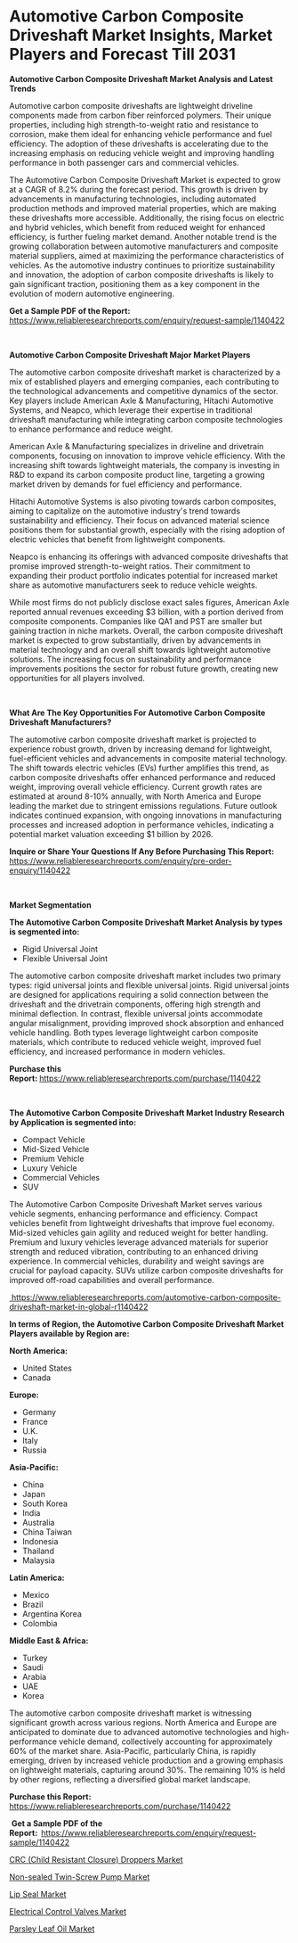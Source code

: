 <p><h1>Automotive Carbon Composite Driveshaft Market Insights, Market Players and Forecast Till 2031</h1></p><p><strong>Automotive Carbon Composite Driveshaft Market Analysis and Latest Trends</strong></p>
<p><p>Automotive carbon composite driveshafts are lightweight driveline components made from carbon fiber reinforced polymers. Their unique properties, including high strength-to-weight ratio and resistance to corrosion, make them ideal for enhancing vehicle performance and fuel efficiency. The adoption of these driveshafts is accelerating due to the increasing emphasis on reducing vehicle weight and improving handling performance in both passenger cars and commercial vehicles.</p><p>The Automotive Carbon Composite Driveshaft Market is expected to grow at a CAGR of 8.2% during the forecast period. This growth is driven by advancements in manufacturing technologies, including automated production methods and improved material properties, which are making these driveshafts more accessible. Additionally, the rising focus on electric and hybrid vehicles, which benefit from reduced weight for enhanced efficiency, is further fueling market demand. Another notable trend is the growing collaboration between automotive manufacturers and composite material suppliers, aimed at maximizing the performance characteristics of vehicles. As the automotive industry continues to prioritize sustainability and innovation, the adoption of carbon composite driveshafts is likely to gain significant traction, positioning them as a key component in the evolution of modern automotive engineering.</p></p>
<p><strong>Get a Sample PDF of the Report:&nbsp;</strong> <a href="https://www.reliableresearchreports.com/enquiry/request-sample/1140422?utm_campaign=37&utm_medium=2&utm_source=Github&utm_content=ia&utm_term=18112024&utm_id=automotive-carbon-composite-driveshaft">https://www.reliableresearchreports.com/enquiry/request-sample/1140422</a></p>
<p>&nbsp;</p>
<p><strong>Automotive Carbon Composite Driveshaft Major Market Players</strong></p>
<p><p>The automotive carbon composite driveshaft market is characterized by a mix of established players and emerging companies, each contributing to the technological advancements and competitive dynamics of the sector. Key players include American Axle & Manufacturing, Hitachi Automotive Systems, and Neapco, which leverage their expertise in traditional driveshaft manufacturing while integrating carbon composite technologies to enhance performance and reduce weight.</p><p>American Axle & Manufacturing specializes in driveline and drivetrain components, focusing on innovation to improve vehicle efficiency. With the increasing shift towards lightweight materials, the company is investing in R&D to expand its carbon composite product line, targeting a growing market driven by demands for fuel efficiency and performance.</p><p>Hitachi Automotive Systems is also pivoting towards carbon composites, aiming to capitalize on the automotive industry's trend towards sustainability and efficiency. Their focus on advanced material science positions them for substantial growth, especially with the rising adoption of electric vehicles that benefit from lightweight components.</p><p>Neapco is enhancing its offerings with advanced composite driveshafts that promise improved strength-to-weight ratios. Their commitment to expanding their product portfolio indicates potential for increased market share as automotive manufacturers seek to reduce vehicle weights.</p><p>While most firms do not publicly disclose exact sales figures, American Axle reported annual revenues exceeding $3 billion, with a portion derived from composite components. Companies like QA1 and PST are smaller but gaining traction in niche markets. Overall, the carbon composite driveshaft market is expected to grow substantially, driven by advancements in material technology and an overall shift towards lightweight automotive solutions. The increasing focus on sustainability and performance improvements positions the sector for robust future growth, creating new opportunities for all players involved.</p></p>
<p>&nbsp;</p>
<p><strong>What Are The Key Opportunities For Automotive Carbon Composite Driveshaft Manufacturers?</strong></p>
<p><p>The automotive carbon composite driveshaft market is projected to experience robust growth, driven by increasing demand for lightweight, fuel-efficient vehicles and advancements in composite material technology. The shift towards electric vehicles (EVs) further amplifies this trend, as carbon composite driveshafts offer enhanced performance and reduced weight, improving overall vehicle efficiency. Current growth rates are estimated at around 8-10% annually, with North America and Europe leading the market due to stringent emissions regulations. Future outlook indicates continued expansion, with ongoing innovations in manufacturing processes and increased adoption in performance vehicles, indicating a potential market valuation exceeding $1 billion by 2026.</p></p>
<p><strong>Inquire or Share Your Questions If Any Before Purchasing This Report:</strong> <a href="https://www.reliableresearchreports.com/enquiry/pre-order-enquiry/1140422?utm_campaign=37&utm_medium=2&utm_source=Github&utm_content=ia&utm_term=18112024&utm_id=automotive-carbon-composite-driveshaft">https://www.reliableresearchreports.com/enquiry/pre-order-enquiry/1140422</a></p>
<p>&nbsp;</p>
<p><strong>Market Segmentation</strong></p>
<p><strong>The Automotive Carbon Composite Driveshaft Market Analysis by types is segmented into:</strong></p>
<p><ul><li>Rigid Universal Joint</li><li>Flexible Universal Joint</li></ul></p>
<p><p>The automotive carbon composite driveshaft market includes two primary types: rigid universal joints and flexible universal joints. Rigid universal joints are designed for applications requiring a solid connection between the driveshaft and the drivetrain components, offering high strength and minimal deflection. In contrast, flexible universal joints accommodate angular misalignment, providing improved shock absorption and enhanced vehicle handling. Both types leverage lightweight carbon composite materials, which contribute to reduced vehicle weight, improved fuel efficiency, and increased performance in modern vehicles.</p></p>
<p><strong>Purchase this Report:&nbsp;</strong><a href="https://www.reliableresearchreports.com/purchase/1140422?utm_campaign=37&utm_medium=2&utm_source=Github&utm_content=ia&utm_term=18112024&utm_id=automotive-carbon-composite-driveshaft">https://www.reliableresearchreports.com/purchase/1140422</a></p>
<p>&nbsp;</p>
<p><strong>The Automotive Carbon Composite Driveshaft Market Industry Research by Application is segmented into:</strong></p>
<p><ul><li>Compact Vehicle</li><li>Mid-Sized Vehicle</li><li>Premium Vehicle</li><li>Luxury Vehicle</li><li>Commercial Vehicles</li><li>SUV</li></ul></p>
<p><p>The Automotive Carbon Composite Driveshaft Market serves various vehicle segments, enhancing performance and efficiency. Compact vehicles benefit from lightweight driveshafts that improve fuel economy. Mid-sized vehicles gain agility and reduced weight for better handling. Premium and luxury vehicles leverage advanced materials for superior strength and reduced vibration, contributing to an enhanced driving experience. In commercial vehicles, durability and weight savings are crucial for payload capacity. SUVs utilize carbon composite driveshafts for improved off-road capabilities and overall performance.</p></p>
<p><a href="https://www.reliableresearchreports.com/automotive-carbon-composite-driveshaft-market-in-global-r1140422?utm_campaign=37&utm_medium=2&utm_source=Github&utm_content=ia&utm_term=18112024&utm_id=automotive-carbon-composite-driveshaft">&nbsp;https://www.reliableresearchreports.com/automotive-carbon-composite-driveshaft-market-in-global-r1140422</a></p>
<p><strong>In terms of Region, the Automotive Carbon Composite Driveshaft Market Players available by Region are:</strong></p>
<p>
    <p> <strong> North America: </strong>
        <ul>
            <li>United States</li>
            <li>Canada</li>
        </ul>
        </p> 
    <p> <strong> Europe: </strong>
        <ul>
            <li>Germany</li>
            <li>France</li>
            <li>U.K.</li>
            <li>Italy</li>
            <li>Russia</li>
        </ul>
        </p> 
    <p> <strong> Asia-Pacific: </strong>
        <ul>
            <li>China</li>
            <li>Japan</li>
            <li>South Korea</li>
            <li>India</li>
            <li>Australia</li>
            <li>China Taiwan</li>
            <li>Indonesia</li>
            <li>Thailand</li>
            <li>Malaysia</li>
        </ul>
        </p> 
    <p> <strong> Latin America: </strong>
        <ul>
            <li>Mexico</li>
            <li>Brazil</li>
            <li>Argentina Korea</li>
            <li>Colombia</li>
        </ul>
        </p> 
    <p> <strong> Middle East & Africa: </strong>
        <ul>
            <li>Turkey</li>
            <li>Saudi</li>
            <li>Arabia</li>
            <li>UAE</li>
            <li>Korea</li>
        </ul>
    </p>
    </p>
<p><p>The automotive carbon composite driveshaft market is witnessing significant growth across various regions. North America and Europe are anticipated to dominate due to advanced automotive technologies and high-performance vehicle demand, collectively accounting for approximately 60% of the market share. Asia-Pacific, particularly China, is rapidly emerging, driven by increased vehicle production and a growing emphasis on lightweight materials, capturing around 30%. The remaining 10% is held by other regions, reflecting a diversified global market landscape.</p></p>
<p><strong>Purchase this Report: </strong><a href="https://www.reliableresearchreports.com/purchase/1140422?utm_campaign=37&utm_medium=2&utm_source=Github&utm_content=ia&utm_term=18112024&utm_id=automotive-carbon-composite-driveshaft">https://www.reliableresearchreports.com/purchase/1140422</a></p>
<p>&nbsp;<strong>Get a Sample PDF of the Report:&nbsp;&nbsp;</strong><a href="https://www.reliableresearchreports.com/enquiry/request-sample/1140422?utm_campaign=37&utm_medium=2&utm_source=Github&utm_content=ia&utm_term=18112024&utm_id=automotive-carbon-composite-driveshaft">https://www.reliableresearchreports.com/enquiry/request-sample/1140422</a></p>
<p><strong></strong></p>
<p><p><a href="https://github.com/wwwkeltoum/Market-Research-Report-List-5/blob/main/crc-child-resistant-closure-droppers-market.md?utm_campaign=37&utm_medium=2&utm_source=Github&utm_content=ia&utm_term=18112024&utm_id=automotive-carbon-composite-driveshaft">CRC (Child Resistant Closure) Droppers Market</a></p><p><a href="https://github.com/joannesouthgate/Market-Research-Report-List-5/blob/main/non-sealed-twin-screw-pump-market.md?utm_campaign=37&utm_medium=2&utm_source=Github&utm_content=ia&utm_term=18112024&utm_id=automotive-carbon-composite-driveshaft">Non-sealed Twin-Screw Pump Market</a></p><p><a href="https://www.linkedin.com/pulse/consumer-behavior-shifts-lip-seal-market-demand-analysis-mhdee?utm_campaign=37&utm_medium=2&utm_source=Github&utm_content=ia&utm_term=18112024&utm_id=automotive-carbon-composite-driveshaft">Lip Seal Market</a></p><p><a href="https://www.linkedin.com/pulse/electrical-control-valves-industry-forecast-market-shifts-qddte?utm_campaign=37&utm_medium=2&utm_source=Github&utm_content=ia&utm_term=18112024&utm_id=automotive-carbon-composite-driveshaft">Electrical Control Valves Market</a></p><p><a href="https://issuu.com/reportprime-2/docs/parsley-leaf-oil-market-size-2030.p_8dd4f6e29840bc?utm_campaign=37&utm_medium=2&utm_source=Github&utm_content=ia&utm_term=18112024&utm_id=automotive-carbon-composite-driveshaft">Parsley Leaf Oil Market</a></p></p>